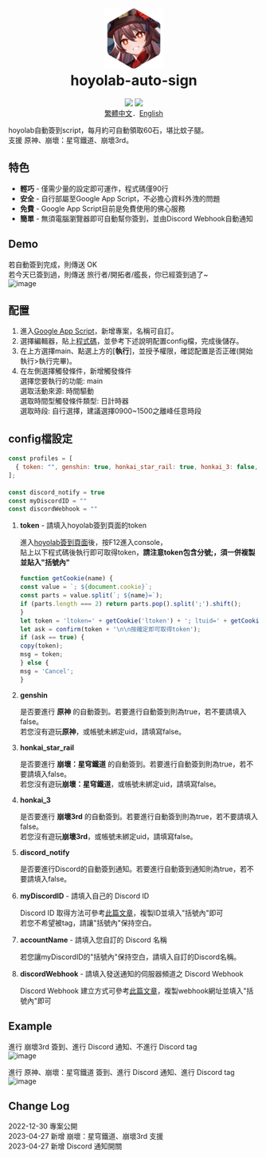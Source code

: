 <h1 align="center">
    <img width="120" height="120" src="pic/logo.svg" alt=""><br>
    hoyolab-auto-sign
</h1>

<p align="center">
    <img src="https://img.shields.io/github/license/canaria3406/hoyolab-auto-sign">
    <img src="https://img.shields.io/github/stars/canaria3406/hoyolab-auto-sign">
    <br><a href="https://github.com/canaria3406/hoyolab-auto-sign/blob/main/README_zh-tw.md">繁體中文</a>．<a href="https://github.com/canaria3406/hoyolab-auto-sign/blob/main/README.md">English</a>
</p>

hoyolab自動簽到script，每月約可自動領取60石，堪比蚊子腿。  
支援 原神、崩壞：星穹鐵道、崩壞3rd。

## 特色
* **輕巧** - 僅需少量的設定即可運作，程式碼僅90行
* **安全** - 自行部屬至Google App Script，不必擔心資料外洩的問題
* **免費** - Google App Script目前是免費使用的佛心服務
* **簡單** - 無須電腦瀏覽器即可自動幫你簽到，並由Discord Webhook自動通知

## Demo
若自動簽到完成，則傳送 OK  
若今天已簽到過，則傳送 旅行者/開拓者/艦長，你已經簽到過了~  
![image](https://github.com/canaria3406/hoyolab-auto-sign/blob/main/pic/01.png)

## 配置
1. 進入[Google App Script](https://script.google.com/home/start)，新增專案，名稱可自訂。
2. 選擇編輯器，貼上[程式碼](https://github.com/canaria3406/hoyolab-auto-sign/blob/main/src/main_zh-tw.gs)，並參考下述說明配置config檔，完成後儲存。
3. 在上方選擇main、點選上方的[**執行**]，並授予權限，確認配置是否正確(開始執行>執行完畢)。
4. 在左側選擇觸發條件，新增觸發條件  
   選擇您要執行的功能: main  
   選取活動來源: 時間驅動  
   選取時間型觸發條件類型: 日計時器  
   選取時段: 自行選擇，建議選擇0900~1500之離峰任意時段

## config檔設定

```javascript
const profiles = [
  { token: "", genshin: true, honkai_star_rail: true, honkai_3: false, accountName: "使用者名稱" }
];

const discord_notify = true
const myDiscordID = ""
const discordWebhook = ""
```

1. **token** - 請填入hoyolab簽到頁面的token

   進入[hoyolab簽到頁面](https://www.hoyolab.com/circles)後，按F12進入console，  
   貼上以下程式碼後執行即可取得token，**請注意token包含分號;，須一併複製並貼入"括號內"**
   ```javascript
   function getCookie(name) {
   const value = `; ${document.cookie}`;
   const parts = value.split(`; ${name}=`);
   if (parts.length === 2) return parts.pop().split(';').shift();
   }
   let token = 'ltoken=' + getCookie('ltoken') + '; ltuid=' + getCookie('ltuid') + ';'
   let ask = confirm(token + '\n\n按確定即可取得token');
   if (ask == true) {
   copy(token);
   msg = token;
   } else {
   msg = 'Cancel';
   }
   ```

2. **genshin**

   是否要進行 **原神** 的自動簽到。若要進行自動簽到則為true，若不要請填入false。  
   若您沒有遊玩**原神**，或帳號未綁定uid，請填寫false。

3. **honkai_star_rail**

   是否要進行 **崩壞：星穹鐵道** 的自動簽到。若要進行自動簽到則為true，若不要請填入false。  
   若您沒有遊玩**崩壞：星穹鐵道**，或帳號未綁定uid，請填寫false。

4. **honkai_3**

   是否要進行 **崩壞3rd** 的自動簽到。若要進行自動簽到則為true，若不要請填入false。  
   若您沒有遊玩**崩壞3rd**，或帳號未綁定uid，請填寫false。

5. **discord_notify**

   是否要進行Discord的自動簽到通知。若要進行自動簽到通知則為true，若不要請填入false。

6. **myDiscordID** - 請填入自己的 Discord ID

   Discord ID 取得方法可參考[此篇文章](https://www.tech-girlz.com/2022/02/discord-user-id-user-link.html)，複製ID並填入"括號內"即可  
   若您不希望被tag，請讓"括號內"保持空白。
   
7. **accountName** - 請填入您自訂的 Discord 名稱

   若您讓myDiscordID的"括號內"保持空白，請填入自訂的Discord名稱。
   
8. **discordWebhook** - 請填入發送通知的伺服器頻道之 Discord Webhook

   Discord Webhook 建立方式可參考[此篇文章](https://help.tumblr.com/hc/zh-hk/articles/4421081082775-Discord-Webhook)，複製webhook網址並填入"括號內"即可

## Example 
進行 崩壞3rd 簽到、進行 Discord 通知、不進行 Discord tag  
![image](https://github.com/canaria3406/hoyolab-auto-sign/blob/main/pic/02.png)

進行 原神、崩壞：星穹鐵道 簽到、進行 Discord 通知、進行 Discord tag  
![image](https://github.com/canaria3406/hoyolab-auto-sign/blob/main/pic/03.png)

## Change Log
2022-12-30 專案公開  
2023-04-27 新增 崩壞：星穹鐵道、崩壞3rd 支援  
2023-04-27 新增 Discord 通知開關
